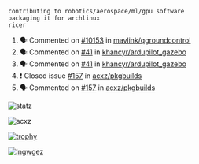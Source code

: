 ```
contributing to robotics/aerospace/ml/gpu software
packaging it for archlinux
ricer
```

<!--START_SECTION:activity-->
1. 🗣 Commented on [#10153](https://github.com/mavlink/qgroundcontrol/issues/10153) in [mavlink/qgroundcontrol](https://github.com/mavlink/qgroundcontrol)
2. 🗣 Commented on [#41](https://github.com/khancyr/ardupilot_gazebo/issues/41) in [khancyr/ardupilot_gazebo](https://github.com/khancyr/ardupilot_gazebo)
3. 🗣 Commented on [#41](https://github.com/khancyr/ardupilot_gazebo/issues/41) in [khancyr/ardupilot_gazebo](https://github.com/khancyr/ardupilot_gazebo)
4. ❗️ Closed issue [#157](https://github.com/acxz/pkgbuilds/issues/157) in [acxz/pkgbuilds](https://github.com/acxz/pkgbuilds)
5. 🗣 Commented on [#157](https://github.com/acxz/pkgbuilds/issues/157) in [acxz/pkgbuilds](https://github.com/acxz/pkgbuilds)
<!--END_SECTION:activity-->


![statz](https://github-readme-stats.vercel.app/api?username=acxz&include_all_commits=true&show_icons=true)

<p><img align="center" src="https://github-readme-streak-stats.herokuapp.com/?user=acxz&" alt="acxz" /></p>

[![trophy](https://github-profile-trophy.vercel.app/?username=acxz)](https://github.com/ryo-ma/github-profile-trophy)

[![lngwgez](https://github-readme-stats.vercel.app/api/top-langs/?username=acxz&layout=compact)](https://github.com/acxz/github-readme-stats)
